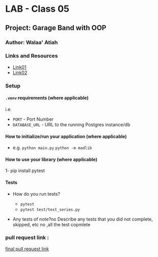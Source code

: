 # LAB - Class 05

## Project: Garage Band with OOP

### Author: Walaa' Atiah

### Links and Resources

- [Link01]()
- [Link02]()

### Setup

#### `.venv` requirements (where applicable)

i.e.

- `PORT` - Port Number
- `DATABASE_URL` - URL to the running Postgres instance/db

#### How to initialize/run your application (where applicable)

- e.g. `python main.py` 
`python -m madlib`

#### How to use your library (where applicable)
1- pip install pytest


#### Tests

- How do you run tests?
   * `pytest`
   * `pytest test/test_series.py`

- Any tests of note?no
Describe any tests that you did not complete, skipped, etc no ,all the test copmlete

### pull request link :
[final pull request link]()